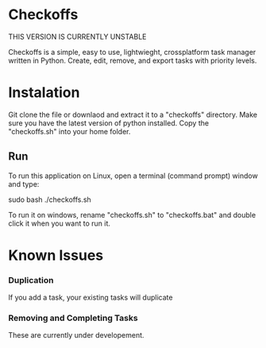 <h1><strong>Checkoffs</strong></h1>
<p>THIS VERSION IS CURRENTLY UNSTABLE</p>
<p>Checkoffs is a simple, easy to use, lightwieght, crossplatform task manager written in Python. Create, edit, remove, and export tasks with priority levels.
<h1>Instalation</h1>
<p>Git clone the file or downlaod and extract it to a "checkoffs" directory. Make sure you have the latest version of python installed. Copy the "checkoffs.sh" into your home folder.</p>
<h2>Run</h2>
<p>To run this application on Linux, open a terminal (command prompt) window and type:</p>
sudo bash ./checkoffs.sh
<br>
<p>To run it on windows, rename "checkoffs.sh" to "checkoffs.bat" and double click it when you want to run it.</p>
<h1>Known Issues</h1>
<h3>Duplication</h3>
<p>If you add a task, your existing tasks will duplicate</p>
<h3>Removing and Completing Tasks</h3>
<p>These are currently under developement.</p>
